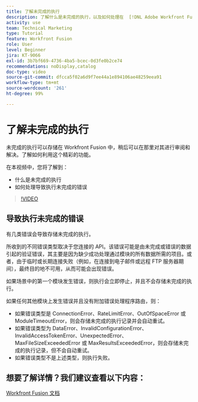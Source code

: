 ```yaml
---
title: 了解未完成的执行
description: 了解什么是未完成的执行，以及如何处理在  [!DNL Adobe Workfront Fusion] 中导致未完成执行的错误。
activity: use
team: Technical Marketing
type: Tutorial
feature: Workfront Fusion
role: User
level: Beginner
jira: KT-9066
exl-id: 3b7bf669-4736-4ba5-bcec-0d3fe0b2ce74
recommendations: noDisplay,catalog
doc-type: video
source-git-commit: dfcca5f02a6d9f7ee44a1e894106ae48259eea91
workflow-type: tm+mt
source-wordcount: '261'
ht-degree: 99%

---
```


# 了解未完成的执行

未完成的执行可以存储在 Workfront Fusion 中，稍后可以在那里对其进行审阅和解决。了解如何利用这个精彩的功能。

在本视频中，您将了解到：

* 什么是未完成的执行
* 如何处理导致执行未完成的错误

>[!VIDEO](https://video.tv.adobe.com/v/3418146/?quality=12&learn=on&enablevpops&captions=chi_hans)

## 导致执行未完成的错误

有几类错误会导致存储未完成的执行。

所收到的不同错误类型取决于您连接的 API。该错误可能是由未完成或错误的数据引起的验证错误，其主要是因为缺少成功处理通过模块的所有数据所需的项目。或者，由于临时或长期连接失败（例如，在连接到电子邮件或远程 FTP 服务器期间），最终目的地不可用，从而可能会出现错误。

如果场景中的第一个模块发生错误，则执行会立即停止，并且不会存储未完成的执行。

如果任何其他模块上发生错误并且没有附加错误处理程序路由，则：

* 如果错误类型是 ConnectionError、RateLimitError、OutOfSpaceError 或 ModuleTimeoutError，则会存储未完成的执行记录并会自动重试。
* 如果错误类型为 DataError、InvalidConfigurationError、InvalidAccessTokenError、UnexpectedError、MaxFileSizeExceededError 或 MaxResultsExceededError，则会存储未完成的执行记录，但不会自动重试。
* 如果错误类型不是上述类型，则执行失败。

## 想要了解详情？我们建议查看以下内容：

[Workfront Fusion 文档](https://experienceleague.adobe.com/zh-hans/docs/workfront-fusion/using/get-started-with-fusion/understand-workfront-fusion/workfront-fusion-overview)
